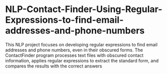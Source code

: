 # NLP-Contact-Finder-Using-Regular-Expressions-to-find-email-addresses-and-phone-numbers
This NLP project focuses on developing regular expressions to find email addresses and phone numbers, even in their obscured forms. The ContactFinder program processes text files with obscured contact information, applies regular expressions to extract the standard form, and compares the results with the correct answers

